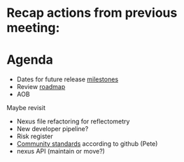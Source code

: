 # Recap actions from previous meeting:


# Agenda

- Dates for future release [milestones](https://github.com/mantidproject/mantid/milestones)
- Review [roadmap](https://github.com/mantidproject/roadmap/projects/1)
- AOB

Maybe revisit
- Nexus file refactoring for reflectometry
- New developer pipeline?
- Risk register
- [Community standards](https://github.com/mantidproject/mantid/community) according to github (Pete)
- nexus API (maintain or move?)

